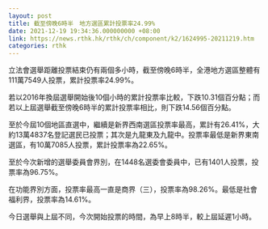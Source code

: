 ```yaml
---
layout: post
title: 截至傍晚6時半　地方選區累計投票率24.99%
date: 2021-12-19 19:34:36.000000000 +08:00
link: https://news.rthk.hk/rthk/ch/component/k2/1624995-20211219.htm
categories: rthk
---
```


立法會選舉距離投票結束仍有兩個多小時，截至傍晚6時半，全港地方選區整體有111萬7549人投票，累計投票率24.99%。

若以2016年換屆選舉開始後10個小時的累計投票率比較，下跌10.31個百分點；而若以上屆選舉截至傍晚6時半的累計投票率相比，則下跌14.56個百分點。

至於今屆10個地區直選中，繼續是新界西南選區投票率最高，累計有26.41%，大約13萬4837名登記選民已投票；其次是九龍東及九龍中。投票率最低是新界東南選區，有10萬7085人投票，累計投票率為22.65%。

至於今次新增的選舉委員會界別，在1448名選委會委員中，已有1401人投票，投票率為96.75%。

在功能界別方面，投票率最高一直是商界（三），投票率為98.26%。最低是社會福利界，投票率為14.61%。

今日選舉與上屆不同，今次開始投票的時間，為早上8時半，較上屆延遲1小時。
